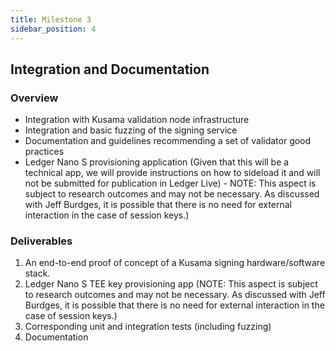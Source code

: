 ```yaml
---
title: Milestone 3
sidebar_position: 4
---
```


## Integration and Documentation

### Overview

- Integration with Kusama validation node infrastructure
- Integration and basic fuzzing of the signing service
- Documentation and guidelines recommending a set of validator good practices
- Ledger Nano S provisioning application (Given that this will be a technical app, we will provide instructions on how to sideload it and will not be submitted for publication in Ledger Live) - NOTE: This aspect is subject to research outcomes and may not be necessary. As discussed with Jeff Burdges, it is possible that there is no need for external interaction in the case of session keys.)

### Deliverables

1. An end-to-end proof of concept of a Kusama signing hardware/software stack.
2. Ledger Nano S TEE key provisioning app (NOTE: This aspect is subject to research outcomes and may not be necessary. As discussed with Jeff Burdges, it is possible that there is no need for external interaction in the case of session keys.)
3. Corresponding unit and integration tests (including fuzzing)
4. Documentation
